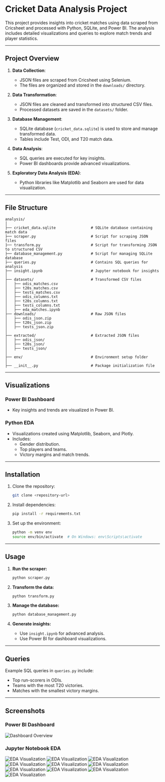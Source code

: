 # Cricket Data Analysis Project

This project provides insights into cricket matches using data scraped from Cricsheet and processed with Python, SQLite, and Power BI. The analysis includes detailed visualizations and queries to explore match trends and player statistics.

---

## Project Overview

1. **Data Collection**:
   - JSON files are scraped from Cricsheet using Selenium.
   - The files are organized and stored in the `downloads/` directory.

2. **Data Transformation**:
   - JSON files are cleaned and transformed into structured CSV files.
   - Processed datasets are saved in the `datasets/` folder.

3. **Database Management**:
   - SQLite database (`cricket_data.sqlite`) is used to store and manage transformed data.
   - Tables include Test, ODI, and T20 match data.

4. **Data Analysis**:
   - SQL queries are executed for key insights.
   - Power BI dashboards provide advanced visualizations.

5. **Exploratory Data Analysis (EDA)**:
   - Python libraries like Matplotlib and Seaborn are used for data visualization.

---

## File Structure

```
analysis/
│
├── cricket_data.sqlite                # SQLite database containing match data
├── scraper.py                         # Script for scraping JSON files
├── transform.py                       # Script for transforming JSON to structured CSV
├── database_management.py             # Script for managing SQLite database
├── queries.py                         # Contains SQL queries for analysis
├── insight.ipynb                      # Jupyter notebook for insights
│
├── datasets/                          # Transformed CSV files
│   ├── odis_matches.csv
│   ├── t20s_matches.csv
│   ├── tests_matches.csv
│   ├── odis_columns.txt
│   ├── t20s_columns.txt
│   ├── tests_columns.txt
│   ├── eda_matches.ipynb  
├── downloads/                         # Raw JSON files
│   ├── odis_json.zip
│   ├── t20s_json.zip
│   ├── tests_json.zip
│
├── extracted/                         # Extracted JSON files
│   ├── odis_json/
│   ├── t20s_json/
│   ├── tests_json/
│
├── env/                               # Environment setup folder
│
├── __init__.py                        # Package initialization file
```

---

## Visualizations

### Power BI Dashboard
- Key insights and trends are visualized in Power BI.


### Python EDA
- Visualizations created using Matplotlib, Seaborn, and Plotly.
- Includes:
  - Gender distribution.
  - Top players and teams.
  - Victory margins and match trends.

---

## Installation

1. Clone the repository:
   ```bash
   git clone <repository-url>
   ```

2. Install dependencies:
   ```bash
   pip install -r requirements.txt
   ```

3. Set up the environment:
   ```bash
   python -m venv env
   source env/bin/activate  # On Windows: env\Scripts\activate
   ```

---

## Usage

1. **Run the scraper:**
   ```bash
   python scraper.py
   ```

2. **Transform the data:**
   ```bash
   python transform.py
   ```

3. **Manage the database:**
   ```bash
   python database_management.py
   ```

4. **Generate insights:**
   - Use `insight.ipynb` for advanced analysis.
   - Use Power BI for dashboard visualizations.

---

## Queries

Example SQL queries in `queries.py` include:
- Top run-scorers in ODIs.
- Teams with the most T20 victories.
- Matches with the smallest victory margins.

---

## Screenshots

### Power BI Dashboard
![Dashboard Overview](screenshots/Screenshot-2024-12-24-105912.png)

### Jupyter Notebook EDA
![EDA Visualization](<Screenshot 2024-12-24 001809.png>)
![EDA Visualization](<Screenshot 2024-12-24 001846.png>)
![EDA Visualization](<Screenshot 2024-12-24 001914.png>)
![EDA Visualization](<Screenshot 2024-12-24 001941.png>)
![EDA Visualization](<Screenshot 2024-12-24 002017.png>)
![EDA Visualization](<Screenshot 2024-12-24 002042.png>)
![EDA Visualization](<Screenshot 2024-12-24 002107.png>)
![EDA Visualization](<Screenshot 2024-12-24 002130.png>)
![EDA Visualization](<Screenshot 2024-12-24 002154.png>)
![EDA Visualization](<Screenshot 2024-12-24 002218.png>)



